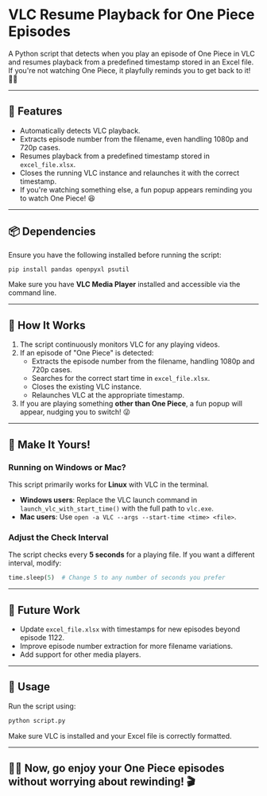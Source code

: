# VLC Resume Playback for One Piece Episodes

A Python script that detects when you play an episode of One Piece in VLC and resumes playback from a predefined timestamp stored in an Excel file. If you're not watching One Piece, it playfully reminds you to get back to it! 🏴‍☠️

---

## 📜 Features
- Automatically detects VLC playback.
- Extracts episode number from the filename, even handling 1080p and 720p cases.
- Resumes playback from a predefined timestamp stored in `excel_file.xlsx`.
- Closes the running VLC instance and relaunches it with the correct timestamp.
- If you're watching something else, a fun popup appears reminding you to watch One Piece! 😆

---

## 📦 Dependencies
Ensure you have the following installed before running the script:

```sh
pip install pandas openpyxl psutil
```

Make sure you have **VLC Media Player** installed and accessible via the command line.

---

## 🚀 How It Works
1. The script continuously monitors VLC for any playing videos.
2. If an episode of "One Piece" is detected:
   - Extracts the episode number from the filename, handling 1080p and 720p cases.
   - Searches for the correct start time in `excel_file.xlsx`.
   - Closes the existing VLC instance.
   - Relaunches VLC at the appropriate timestamp.
3. If you are playing something **other than One Piece**, a fun popup will appear, nudging you to switch! 😜

---

## 🔧 Make It Yours!

### Running on Windows or Mac?
This script primarily works for **Linux** with VLC in the terminal.
- **Windows users**: Replace the VLC launch command in `launch_vlc_with_start_time()` with the full path to `vlc.exe`.
- **Mac users**: Use `open -a VLC --args --start-time <time> <file>`.

### Adjust the Check Interval
The script checks every **5 seconds** for a playing file. If you want a different interval, modify:
```python
time.sleep(5)  # Change 5 to any number of seconds you prefer
```

---

## 📜 Future Work
- Update `excel_file.xlsx` with timestamps for new episodes beyond episode 1122.
- Improve episode number extraction for more filename variations.
- Add support for other media players.

---

## 📜 Usage
Run the script using:
```sh
python script.py
```
Make sure VLC is installed and your Excel file is correctly formatted.

---

## 🏴‍☠️ Now, go enjoy your One Piece episodes without worrying about rewinding! 🎬

